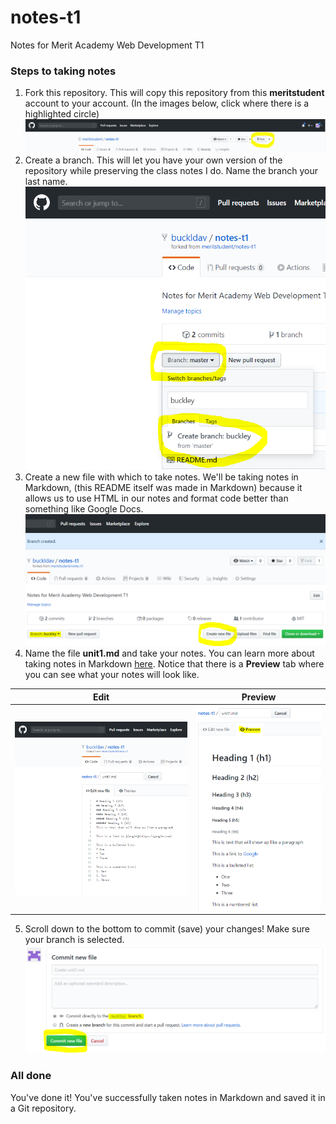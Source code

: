 # notes-t1
Notes for Merit Academy Web Development T1

### Steps to taking notes
1. Fork this repository. This will copy this repository from this **meritstudent** account to your account. (In the images below, click where there is a highlighted circle)
![fork a repo](img/fork.PNG)
2. Create a branch. This will let you have your own version of the repository while preserving the class notes I do. Name the branch your last name.
![create a branch](img/branch.PNG)
3. Create a new file with which to take notes. We'll be taking notes in Markdown, (this README itself was made in Markdown) because it allows us to use HTML in our notes and format code better than something like Google Docs.
![create a file](img/newfile.PNG)
4. Name the file **unit1.md** and take your notes. You can learn more about taking notes in Markdown [here](https://guides.github.com/features/mastering-markdown/). Notice that there is a **Preview** tab where you can see what your notes will look like.

Edit | Preview
-----|--------
![edit markdown](img/unit1edit.PNG) | ![preview markdown](img/unit1preview.PNG)

5. Scroll down to the bottom to commit (save) your changes! Make sure your branch is selected.
![commit](img/commit.PNG)

### All done
You've done it! You've successfully taken notes in Markdown and saved it in a Git repository.
